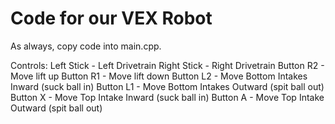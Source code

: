 # Code for our VEX Robot
As always, copy code into main.cpp.

Controls:
Left Stick - Left Drivetrain
Right Stick - Right Drivetrain
Button R2 - Move lift up
Button R1 - Move lift down
Button L2 - Move Bottom Intakes Inward (suck ball in)
Button L1 - Move Bottom Intakes Outward (spit ball out)
Button X - Move Top Intake Inward (suck ball in)
Button A - Move Top Intake Outward (spit ball out)




